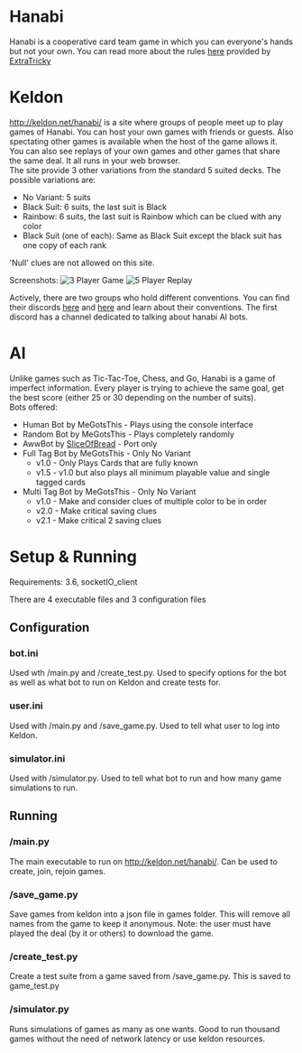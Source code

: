 # Hanabi

Hanabi is a cooperative card team game in which you can everyone's hands but not your own. You can read more about the rules [here](http://pastebin.com/6brGz2J4) provided by [ExtraTricky](https://www.twitch.tv/extratricky)

# Keldon

http://keldon.net/hanabi/ is a site where groups of people meet up to play games of Hanabi. You can host your own games with friends or guests. Also spectating other games is available when the host of the game allows it. You can also see replays of your own games and other games that share the same deal. It all runs in your web browser.  
The site provide 3 other variations from the standard 5 suited decks. The possible variations are:

- No Variant: 5 suits
- Black Suit: 6 suits, the last suit is Black
- Rainbow: 6 suits, the last suit is Rainbow which can be clued with any color
- Black Suit (one of each): Same as Black Suit except the black suit has one copy of each rank

'Null' clues are not allowed on this site.

Screenshots:
![3 Player Game](https://cdn.discordapp.com/attachments/225437979085242369/270132982487056384/Screen_Shot_2017-01-15_at_1.54.40_AM.png "3 Player Rainbow Game using a Chrome extension")
![5 Player Replay](https://cdn.discordapp.com/attachments/90621118829842432/274972552646885376/unknown.png "5 Player No Variant Replay")

Actively, there are two groups who hold different conventions. You can find their discords [here](https://discord.gg/5CCr7FX) and [here](https://discord.gg/FADvkJp) and learn about their conventions. The first discord has a channel dedicated to talking about hanabi AI bots.

# AI

Unlike games such as Tic-Tac-Toe, Chess, and Go, Hanabi is a game of imperfect information. Every player is trying to achieve the same goal, get the best score (either 25 or 30 depending on the number of suits).  
Bots offered:

- Human Bot by MeGotsThis - Plays using the console interface
- Random Bot by MeGotsThis - Plays completely randomly
- AwwBot by [SliceOfBread](https://github.com/SliceOfBread/Hanabi) - Port only
- Full Tag Bot by MeGotsThis - Only No Variant
  - v1.0 - Only Plays Cards that are fully known
  - v1.5 - v1.0 but also plays all minimum playable value and single tagged cards
- Multi Tag Bot by MeGotsThis - Only No Variant
  - v1.0 - Make and consider clues of multiple color to be in order
  - v2.0 - Make critical saving clues
  - v2.1 - Make critical 2 saving clues

# Setup & Running

Requirements: 3.6, socketIO_client

There are 4 executable files and 3 configuration files

## Configuration
### bot.ini
Used wth /main.py and /create_test.py. Used to specify options for the bot as well as what bot to run on Keldon and create tests for.

### user.ini
Used with /main.py and /save_game.py. Used to tell what user to log into Keldon.

### simulator.ini
Used with /simulator.py. Used to tell what bot to run and how many game simulations to run.

## Running
### /main.py
The main executable to run on http://keldon.net/hanabi/. Can be used to create, join, rejoin games.

### /save_game.py
Save games from keldon into a json file in games folder. This will remove all names from the game to keep it anonymous. Note: the user must have played the deal (by it or others) to download the game.

### /create_test.py
Create a test suite from a game saved from /save_game.py. This is saved to game_test.py

### /simulator.py
Runs simulations of games as many as one wants. Good to run thousand games without the need of network latency or use keldon resources.
